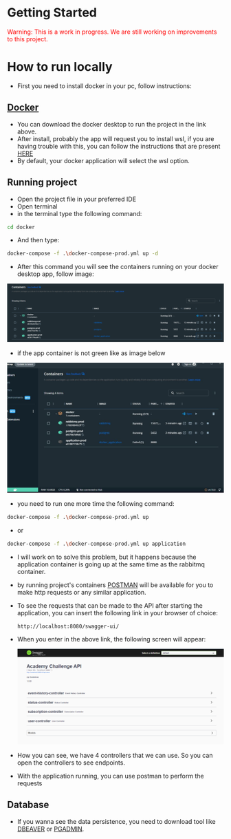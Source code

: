 # Getting Started

<span style="color:red;">Warning: This is a work in progress.
We are still working on improvements to this project.</span>

# How to run locally
- First you need to install docker in your pc, follow instructions:
## [Docker](https://www.docker.com/get-started/)

- You can download the docker desktop to run the project in the link above.
- After install, probably the app will request you to install wsl, if you are having trouble with this, you can follow the instructions that are present [HERE](https://docs.microsoft.com/pt-br/windows/wsl/install)
- By default, your docker application will select the wsl option.

## Running project

- Open the project file in your preferred IDE
- Open terminal
- in the terminal type the following command:
```bash
cd docker
```
- And then type:

```bash
docker-compose -f .\docker-compose-prod.yml up -d
```
- After this command you will see the containers running on your docker desktop app, follow image:
   
![Screen image](/src/main/resources/assets/imgs/dockerApp.png)

- if the app container is not green like as image below
  
![docker image](/src/main/resources/assets/imgs/docker_2.JPG)

- you need to run one more time the following command:

```bash
docker-compose -f .\docker-compose-prod.yml up 
```
- or

```bash
docker-compose -f .\docker-compose-prod.yml up application
```
- I will work on to solve this problem, but it happens because the application container is going up at the same time as the rabbitmq container.

- by running project's containers [POSTMAN](https://www.postman.com/downloads/) 
 will be available for you to make http requests or any similar application.

- To see the requests that can be made to the API after starting the application, you can insert the following link in your browser of choice:

  ```
  http://localhost:8080/swagger-ui/
  ```

- When you enter in the above link, the following screen will appear:
  
  ![Screen image](/src/main/resources/assets/imgs/SwaggerScreen.png)
- How you can see, we have 4 controllers that we can use. So you can open the controllers to see endpoints.
- With the application running, you can use postman to perform the requests

## Database

- If you wanna see the data persistence, you need to download tool like [DBEAVER](https://dbeaver.io/download/) or [PGADMIN](https://www.pgadmin.org/download/).